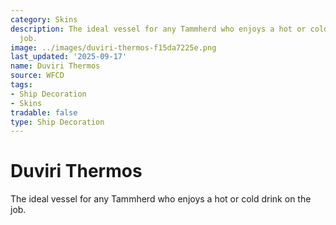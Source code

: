 ```yaml
---
category: Skins
description: The ideal vessel for any Tammherd who enjoys a hot or cold drink on the
  job.
image: ../images/duviri-thermos-f15da7225e.png
last_updated: '2025-09-17'
name: Duviri Thermos
source: WFCD
tags:
- Ship Decoration
- Skins
tradable: false
type: Ship Decoration
---
```


# Duviri Thermos

The ideal vessel for any Tammherd who enjoys a hot or cold drink on the job.

